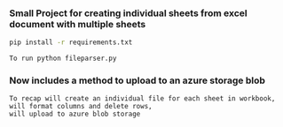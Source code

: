 ### Small Project for creating individual sheets from excel document with multiple sheets
```bash
pip install -r requirements.txt
```

```
To run python fileparser.py
```
### Now includes a method to upload to an azure storage blob

```
To recap will create an individual file for each sheet in workbook, 
will format columns and delete rows,
will upload to azure blob storage

```